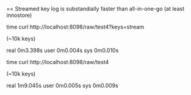 == Streamed key log is substandially faster than all-in-one-go (at least innostore)

time curl http://localhost:8098/raw/test4?keys=stream

(~10k keys)

real	0m3.398s
user	0m0.004s
sys	0m0.010s

time curl http://localhost:8098/raw/test4

(~10k keys)

real	1m9.045s
user	0m0.005s
sys	0m0.009s


